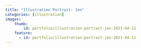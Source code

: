 ```yaml
---
title: "Illustration Portrait: Jen"
categories: [illustration]
images:
    thumb:
        id: portfolio/illustration-portrait-jen-2021-04-11
    feature:
      - id: portfolio/illustration-portrait-jen-2021-04-11
---
```


